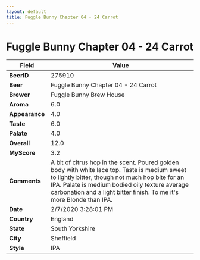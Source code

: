 ```yaml
---
layout: default
title: Fuggle Bunny Chapter 04 - 24 Carrot
---
```


# Fuggle Bunny Chapter 04 - 24 Carrot

| Field         | Value     |
|---------------|-----------|
| **BeerID** | 275910 |
| **Beer** | Fuggle Bunny Chapter 04 - 24 Carrot |
| **Brewer** | Fuggle Bunny Brew House |
| **Aroma** | 6.0 |
| **Appearance** | 4.0 |
| **Taste** | 6.0 |
| **Palate** | 4.0 |
| **Overall** | 12.0 |
| **MyScore** | 3.2 |
| **Comments** | A bit of citrus hop in the scent. Poured golden body with white lace top. Taste is medium sweet to lightly bitter, though not much hop bite for an IPA. Palate is medium bodied oily texture average carbonation and a light bitter finish. To me it's more Blonde than IPA. |
| **Date** | 2/7/2020 3:28:01 PM |
| **Country** | England |
| **State** | South Yorkshire |
| **City** | Sheffield |
| **Style** | IPA |
